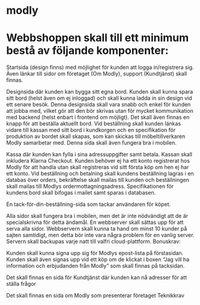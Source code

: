 # modly

# Webbshoppen skall till ett minimum bestå av följande komponenter:

Startsida (design finns) med möjlighet för kunden att logga
in/registrera sig. Även länkar till sidor om företaget (Om Modly),
support (Kundtjänst) skall finnas.

Designsida där kunden kan bygga sitt egna bord. Kunden skall kunna
spara sitt bord (helst även om ej inloggad) och skall kunna ladda in
sin design vid ett senare besök. Denna designsida skall vara snabb och
enkel för kunden att jobba med, vilket gör att den bör skrivas utan
för mycket kommunikation med backend (helst enbart i frontend om
möjligt). Det skall även finnas en knapp för att beställa aktuellt
bord. Vid beställning skall kunden länkas vidare till kassan med sitt
bord i kundkorgen och en specifikation för produktion av bordet skall
skapas, som kan skickas till möbeltillverkaren Modly samarbetar med.
Denna sida skall även fungera bra i mobilen.

Kassa där kunden kan fylla i sina adressuppgifter samt betala. Kassan
skall inkludera Klarna Checkout. Kunden behöver ej ha ett konto
registrerat hos Modly för att handla utan skall registreras vid sitt
första köp om hen ej har ett konto. Vid beställning och betalning
skall kundens beställning lagras i en databas över orders,
bekräftelse skall mailas till kunden och beställningen skall mailas
till Modlys ordermottagningsadress. Specifikationen för kundens bord
skall bifogas i mailet samt sparas i databasen.

En tack-för-din-beställning-sida som tackar användaren för köpet.

Alla sidor skall fungera bra i mobilen, men det är inte nödvändigt
att de är specialskrivna för detta ändamål.
En webbserver skall sättas upp för att serva alla sidor. Webbservern
skall kunna ta hand om minst 10 kunder på sajten samtidigt, men detta
bör inte vara några problem för en vanlig server. Servern skall
backupas varje natt till valfri cloud-plattform.
Bonuskrav:

Kunden skall kunna signa upp sig för Modlys epost-lista på
förstasidan. Kunden skall även signas upp vid ett köp om de klickat i
boxen “Jag vill ha information och erbjudanden från Modly” som
skall finnas på tacksidan.

Det skall finnas en sida för Kundtjänst där kunden kan nå adresser
för att ställa frågor

Det skall finnas en sida om Modly som presenterar företaget
Teknikkrav
